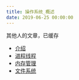```yaml
---
title: 操作系统_概述
date: 2019-06-25 00:00:00
---
```


其他人的文章，已缓存

* [介绍](../../../resource/操作系统_介绍.html)
* [进程线程](../../../resource/操作系统_进程线程.html)
* [内存管理](../../../resource/操作系统_内存管理.html)
* [文件系统](../../../resource/操作系统_文件系统.html)